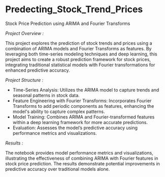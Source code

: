 # Predecting_Stock_Trend_Prices

Stock Price Prediction using ARIMA and Fourier Transforms

*Project Overview :*

This project explores the prediction of stock trends and prices using a combination of ARIMA models and Fourier Transforms as features. By leveraging both time-series modeling techniques and deep learning, this project aims to create a robust prediction framework for stock prices, integrating traditional statistical models with Fourier transformations for enhanced predictive accuracy.

*Project Structure :*

  - Time-Series Analysis: Utilizes the ARIMA model to capture trends and seasonal patterns in stock data.
  - Feature Engineering with Fourier Transforms: Incorporates Fourier Transforms to add periodic components as features, enhancing the model's ability to capture complex patterns.
  - Model Training: Combines ARIMA and Fourier-transformed features within a deep learning framework for more accurate predictions.
  - Evaluation: Assesses the model’s predictive accuracy using performance metrics and visualizations.

*Results :*

The notebook provides model performance metrics and visualizations, illustrating the effectiveness of combining ARIMA with Fourier features in stock price prediction. The results demonstrate potential improvements in predictive accuracy over traditional models alone.
